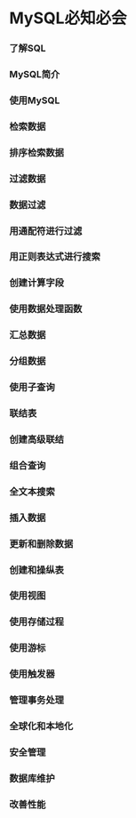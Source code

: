 # MySQL必知必会

### 了解SQL

### MySQL简介

### 使用MySQL

### 检索数据

### 排序检索数据

### 过滤数据

### 数据过滤

### 用通配符进行过滤

### 用正则表达式进行搜索

### 创建计算字段

### 使用数据处理函数

### 汇总数据

### 分组数据

### 使用子查询

### 联结表

### 创建高级联结

### 组合查询

### 全文本搜索

### 插入数据

### 更新和删除数据

### 创建和操纵表

### 使用视图

### 使用存储过程

### 使用游标

### 使用触发器

### 管理事务处理

### 全球化和本地化

### 安全管理

### 数据库维护

### 改善性能